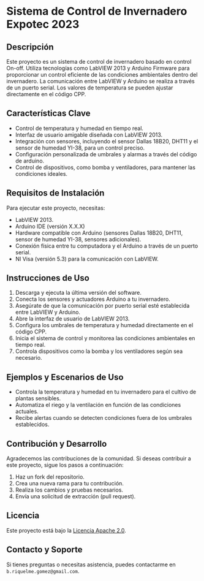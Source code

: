 # Sistema de Control de Invernadero Expotec 2023



## Descripción

Este proyecto es un sistema de control de invernadero basado en control On-off. Utiliza tecnologías como LabVIEW 2013 y Arduino Firmware para proporcionar un control eficiente de las condiciones ambientales dentro del invernadero. La comunicación entre LabVIEW y Arduino se realiza a través de un puerto serial. Los valores de temperatura se pueden ajustar directamente en el código CPP.

## Características Clave

- Control de temperatura y humedad en tiempo real.
- Interfaz de usuario amigable diseñada con LabVIEW 2013.
- Integración con sensores, incluyendo el sensor Dallas 18B20, DHT11 y el sensor de humedad YI-38, para un control preciso.
- Configuración personalizada de umbrales y alarmas a través del código de arduino.
- Control de dispositivos, como bomba y ventiladores, para mantener las condiciones ideales.

## Requisitos de Instalación

Para ejecutar este proyecto, necesitas:

- LabVIEW 2013.
- Arduino IDE (versión X.X.X)
- Hardware compatible con Arduino (sensores Dallas 18B20, DHT11, sensor de humedad YI-38, sensores adicionales).
- Conexión física entre tu computadora y el Arduino a través de un puerto serial.
- NI Visa (versión 5.3) para la comunicación con LabVIEW.

## Instrucciones de Uso

1. Descarga y ejecuta la última versión del software.
2. Conecta los sensores y actuadores Arduino a tu invernadero.
3. Asegúrate de que la comunicación por puerto serial esté establecida entre LabVIEW y Arduino.
4. Abre la interfaz de usuario de LabVIEW 2013.
5. Configura los umbrales de temperatura y humedad directamente en el código CPP.
6. Inicia el sistema de control y monitorea las condiciones ambientales en tiempo real.
7. Controla dispositivos como la bomba y los ventiladores según sea necesario.

## Ejemplos y Escenarios de Uso

- Controla la temperatura y humedad en tu invernadero para el cultivo de plantas sensibles.
- Automatiza el riego y la ventilación en función de las condiciones actuales.
- Recibe alertas cuando se detecten condiciones fuera de los umbrales establecidos.

## Contribución y Desarrollo

Agradecemos las contribuciones de la comunidad. Si deseas contribuir a este proyecto, sigue los pasos a continuación:

1. Haz un fork del repositorio.
2. Crea una nueva rama para tu contribución.
3. Realiza los cambios y pruebas necesarios.
4. Envía una solicitud de extracción (pull request).

## Licencia

Este proyecto está bajo la [Licencia Apache 2.0](https://www.apache.org/licenses/LICENSE-2.0).

## Contacto y Soporte

Si tienes preguntas o necesitas asistencia, puedes contactarme en `b.riquelme.gomez@gmail.com`.
